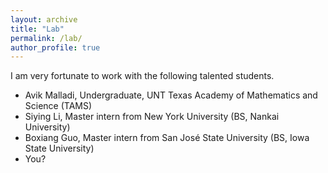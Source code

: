 ```yaml
---
layout: archive
title: "Lab"
permalink: /lab/
author_profile: true
---
```


I am very fortunate to work with the following talented students.

* Avik Malladi, Undergraduate, UNT Texas Academy of Mathematics and Science (TAMS)
* Siying Li, Master intern from New York University (BS, Nankai University)
* Boxiang Guo, Master intern from San José State University (BS, Iowa State University)
* You?
